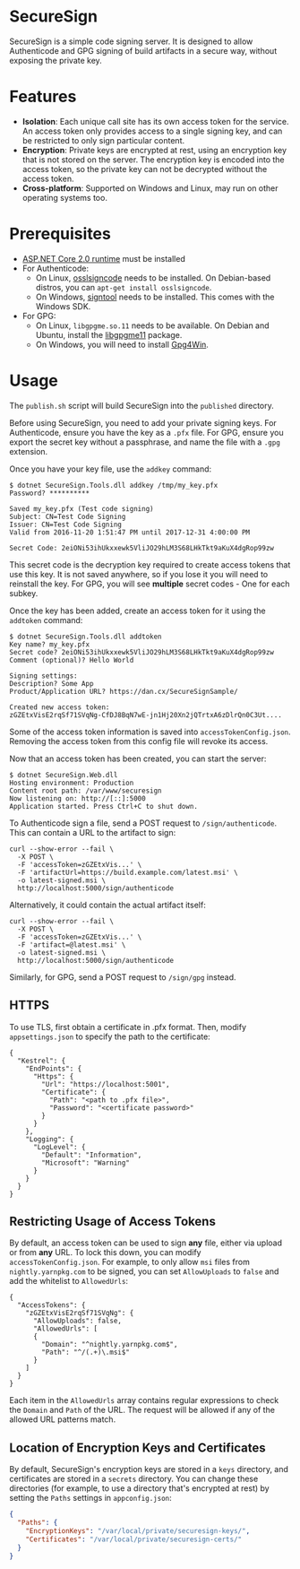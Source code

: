 SecureSign
==========

SecureSign is a simple code signing server. It is designed to allow Authenticode and GPG signing of build artifacts in a secure way, without exposing the private key.

Features
========
 - **Isolation**: Each unique call site has its own access token for the service. An access token only provides access to a single signing key, and can be restricted to only sign particular content.
 - **Encryption**: Private keys are encrypted at rest, using an encryption key that is not stored on the server. The encryption key is encoded into the access token, so the private key can not be decrypted without the access token.
 - **Cross-platform**: Supported on Windows and Linux, may run on other operating systems too.

Prerequisites
=============
 - [ASP.NET Core 2.0 runtime](https://www.microsoft.com/net/download/core#/runtime) must be installed
 - For Authenticode:
   - On Linux, [osslsigncode](https://sourceforge.net/projects/osslsigncode/) needs to be installed. On Debian-based distros, you can `apt-get install osslsigncode`.
   - On Windows, [signtool](https://docs.microsoft.com/en-us/dotnet/framework/tools/signtool-exe) needs to be installed. This comes with the Windows SDK.
 - For GPG:
   - On Linux, `libgpgme.so.11` needs to be available. On Debian and Ubuntu, install the [libgpgme11](https://packages.debian.org/stretch/libgpgme11) package.
   - On Windows, you will need to install [Gpg4Win](https://www.gpg4win.org/).

Usage
=====
The `publish.sh` script will build SecureSign into the `published` directory.

Before using SecureSign, you need to add your private signing keys. For Authenticode, ensure you have the key as a `.pfx` file. For GPG, ensure you export the secret key without a passphrase, and name the file with a `.gpg` extension.

Once you have your key file, use the `addkey` command:

```
$ dotnet SecureSign.Tools.dll addkey /tmp/my_key.pfx
Password? **********

Saved my_key.pfx (Test code signing)
Subject: CN=Test Code Signing
Issuer: CN=Test Code Signing
Valid from 2016-11-20 1:51:47 PM until 2017-12-31 4:00:00 PM

Secret Code: 2eiONi53ihUkxxewk5VliJO29hLM3S68LHkTkt9aKuX4dgRop99zw
```

This secret code is the decryption key required to create access tokens that use this key. It is not saved anywhere, so if you lose it you will need to reinstall the key. For GPG, you will see **multiple** secret codes - One for each subkey.

Once the key has been added, create an access token for it using the `addtoken` command:
```
$ dotnet SecureSign.Tools.dll addtoken
Key name? my_key.pfx
Secret code? 2eiONi53ihUkxxewk5VliJO29hLM3S68LHkTkt9aKuX4dgRop99zw
Comment (optional)? Hello World

Signing settings:
Description? Some App
Product/Application URL? https://dan.cx/SecureSignSample/

Created new access token:
zGZEtxVisE2rqSf71SVqNg-CfDJ8BqN7wE-jn1Hj20Xn2jQTrtxA6zDlrQn0C3Ut....
```

Some of the access token information is saved into `accessTokenConfig.json`. Removing the access token from this config file will revoke its access.

Now that an access token has been created, you can start the server:
```
$ dotnet SecureSign.Web.dll
Hosting environment: Production
Content root path: /var/www/securesign
Now listening on: http://[::]:5000
Application started. Press Ctrl+C to shut down.
```

To Authenticode sign a file, send a POST request to `/sign/authenticode`. This can contain a URL to the artifact to sign:
```
curl --show-error --fail \
  -X POST \
  -F 'accessToken=zGZEtxVis...' \
  -F 'artifactUrl=https://build.example.com/latest.msi' \
  -o latest-signed.msi \
  http://localhost:5000/sign/authenticode
```

Alternatively, it could contain the actual artifact itself:
```
curl --show-error --fail \
  -X POST \
  -F 'accessToken=zGZEtxVis...' \
  -F 'artifact=@latest.msi' \
  -o latest-signed.msi \
  http://localhost:5000/sign/authenticode
```

Similarly, for GPG, send a POST request to `/sign/gpg` instead.

HTTPS
-----
To use TLS, first obtain a certificate in .pfx format. Then, modify `appsettings.json` to specify the path to the certificate:
```
{
  "Kestrel": {
    "EndPoints": {
      "Https": {
        "Url": "https://localhost:5001",
        "Certificate": {
          "Path": "<path to .pfx file>",
          "Password": "<certificate password>"
        }
      }
    },
    "Logging": {
      "LogLevel": {
        "Default": "Information",
        "Microsoft": "Warning"
      }
    }
  }
}
```

Restricting Usage of Access Tokens
----------------------------------

By default, an access token can be used to sign **any** file, either via upload or from **any** URL. To lock this down, you can modify `accessTokenConfig.json`. For example, to only allow `msi` files from `nightly.yarnpkg.com` to be signed, you can set `AllowUploads` to `false` and add the whitelist to `AllowedUrls`:
```
{
  "AccessTokens": {
    "zGZEtxVisE2rqSf71SVqNg": {
      "AllowUploads": false,
      "AllowedUrls": [
      {
        "Domain": "^nightly.yarnpkg.com$",
        "Path": "^/(.+)\.msi$"
      }
    ]
  }
}
```

Each item in the `AllowedUrls` array contains regular expressions to check the `Domain` and `Path` of the URL. The request will be allowed if any of the allowed URL patterns match.

Location of Encryption Keys and Certificates
--------------------------------------------

By default, SecureSign's encryption keys are stored in a `keys` directory, and certificates are stored in a `secrets` directory. You can change these directories (for example, to use a directory that's encrypted at rest) by setting the `Paths` settings in `appconfig.json`:

```json
{
  "Paths": {
    "EncryptionKeys": "/var/local/private/securesign-keys/",
    "Certificates": "/var/local/private/securesign-certs/"
  }
}
```
